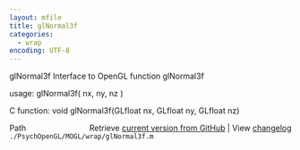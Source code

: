 ```yaml
---
layout: mfile
title: glNormal3f
categories:
  - wrap
encoding: UTF-8
---
```


glNormal3f  Interface to OpenGL function glNormal3f

usage:  glNormal3f\( nx, ny, nz \)

C function:  void glNormal3f\(GLfloat nx, GLfloat ny, GLfloat nz\)


<div class="code_header" style="text-align:right;">
  <span style="float:left;">Path&nbsp;&nbsp;</span> <span class="counter">Retrieve <a href=
  "https://raw.github.com/Psychtoolbox-3/Psychtoolbox-3/beta/./PsychOpenGL/MOGL/wrap/glNormal3f.m">current version from GitHub</a> | View <a href=
  "https://github.com/Psychtoolbox-3/Psychtoolbox-3/commits/beta/./PsychOpenGL/MOGL/wrap/glNormal3f.m">changelog</a></span>
</div>
<div class="code">
  <code>./PsychOpenGL/MOGL/wrap/glNormal3f.m</code>
</div>
